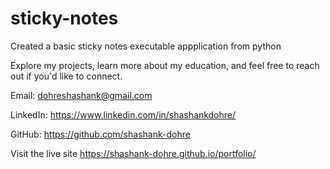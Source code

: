 # sticky-notes

Created a basic sticky notes executable appplication from python

Explore my projects, learn more about my education, and feel free to reach out if you'd like to connect.

Email: dohreshashank@gmail.com

LinkedIn: https://www.linkedin.com/in/shashankdohre/

GitHub: https://github.com/shashank-dohre

Visit the live site https://shashank-dohre.github.io/portfolio/

